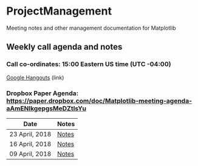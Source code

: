 # ProjectManagement
Meeting notes and other management documentation for Matplotlib

## Weekly call agenda and notes

### Call co-ordinates:  15:00 Eastern US time (UTC -04:00)
[Google Hangouts](https://hangouts.google.com/hangouts/_/calendar/NzloazhqaHZsa3M4am44ZHM0cmkxZTZxNGdAZ3JvdXAuY2FsZW5kYXIuZ29vZ2xlLmNvbQ.bb6q6do0fci19u582r7mjv6o2o?authuser=0) (link)

### Dropbox Paper Agenda: https://paper.dropbox.com/doc/Matplotlib-meeting-agenda-aAmENlkgepgsMeDZtlsYu


Date              | Notes          |
----------------- | -------------- |
23 April, 2018    |  [Notes](https://github.com/matplotlib/ProjectManagement/blob/master/meeting_notes/2018_04_23.md) |             
16 April, 2018    |  [Notes](https://github.com/matplotlib/ProjectManagement/blob/master/meeting_notes/2018_04_16.md) |             
09 April, 2018    |  [Notes](https://github.com/matplotlib/ProjectManagement/blob/master/meeting_notes/2018_04_09.md) |             
